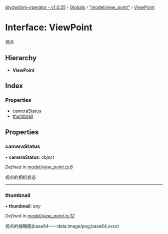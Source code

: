 [@yzw/bim-operator - v1.0.55](../README.md) › [Globals](../globals.md) › ["model/view_point"](../modules/_model_view_point_.md) › [ViewPoint](_model_view_point_.viewpoint.md)

# Interface: ViewPoint

视点

## Hierarchy

* **ViewPoint**

## Index

### Properties

* [cameraStatus](_model_view_point_.viewpoint.md#camerastatus)
* [thumbnail](_model_view_point_.viewpoint.md#thumbnail)

## Properties

###  cameraStatus

• **cameraStatus**: *object*

*Defined in [model/view_point.ts:8](https://github.com/youkaisteve/bim-operator/blob/fa1479c/src/model/view_point.ts#L8)*

视点的相机状态

___

###  thumbnail

• **thumbnail**: *any*

*Defined in [model/view_point.ts:12](https://github.com/youkaisteve/bim-operator/blob/fa1479c/src/model/view_point.ts#L12)*

视点的缩略图(base64——data:image/png;base64,xxxx)

